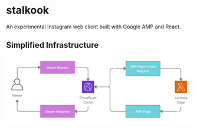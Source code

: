 # stalkook

An experimental Instagram web client built with Google AMP and React.

## Simplified Infrastructure
![Simplified Infrastructure Diagram](simplified-infrastructure.png)